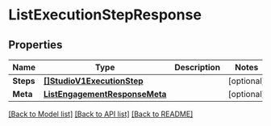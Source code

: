 # ListExecutionStepResponse

## Properties

Name | Type | Description | Notes
------------ | ------------- | ------------- | -------------
**Steps** | [**[]StudioV1ExecutionStep**](StudioV1ExecutionStep.md) |  |[optional] 
**Meta** | [**ListEngagementResponseMeta**](ListEngagementResponseMeta.md) |  |[optional] 

[[Back to Model list]](../README.md#documentation-for-models) [[Back to API list]](../README.md#documentation-for-api-endpoints) [[Back to README]](../README.md)



